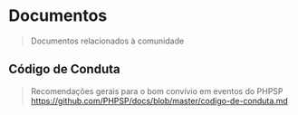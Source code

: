 # Documentos 

>Documentos relacionados à comunidade

## Código de Conduta
> Recomendações gerais para o bom convívio em eventos do PHPSP
https://github.com/PHPSP/docs/blob/master/codigo-de-conduta.md
